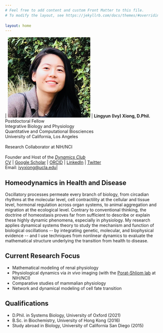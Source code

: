 ```yaml
---
# Feel free to add content and custom Front Matter to this file.
# To modify the layout, see https://jekyllrb.com/docs/themes/#overriding-theme-defaults

layout: home
---
```


| ![profile](/images/profile_ivy.png) | **Lingyun (Ivy) Xiong, D.Phil.** <br /> Postdoctoral Fellow <br /> Integrative Biology and Physiology <br /> Quantitative and Computational Biosciences <br /> University of California, Los Angeles <br /><br /> Research Collaborator at NIH/NCI <br /><br /> Founder and Host of the [*Dynamics Club*](https://lingyunxiong.github.io/DynamicsClub/) <br /> [CV](https://drive.google.com/file/d/1DLcHmpZhnHa_c-YXbUcfnE1o4IdZCYJj/view?usp=share_link) \| [Google Scholar](https://scholar.google.com/citations?user=q0Z3EMMAAAAJ&hl) \| [ORCID](https://orcid.org/0000-0003-4594-4120) \| [LinkedIn](https://www.linkedin.com/in/lingyun-xiong/) \| [Twitter](https://twitter.com/ivy_lxiong) <br /> Email: [ivyxiong@ucla.edu](mailto:ivyxiong@ucla.edu)|

## **Homeodynamics in Health and Disease**

Oscillatory processes permeate every branch of biology, from circadian rhythms at the molecular level, cell contractility at the cellular and tissue level, hormonal regulation across organ systems, to animal aggregation and migration at the ecological level. Contrary to conventional thinking, the doctrine of homeostasis proves far from sufficient to describe or explain these highly dynamic phenomena, especially in physiology. My research applies dynamical systems theory to study the mechanism and function of biological oscillations -- by integrating genetic, molecular, and biophysical evidence -- and I use techniques from nonlinear dynamics to evaluate the mathematical structure underlying the transition from health to disease.

## **Current Research Focus**
- Mathematical modeling of renal physiology
- Physiological dynamics via *in vivo* imaging (with the [Porat-Shliom lab](https://ccr.cancer.gov/staff-directory/natalie-porat-shliom#team) at NIH/NCI)
- Comparative studies of mammalian physiology
- Network and dynamical modeling of cell fate transition 

## **Qualifications** 
* D.Phil. in Systems Biology, University of Oxford (2021)
* B.Sc. in Biochemistry, University of Hong Kong (2016) 
* Study abroad in Biology, University of California San Diego (2015)


